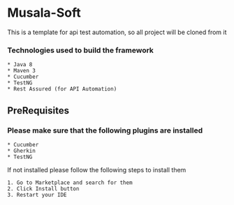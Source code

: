 # Musala-Soft
This is a template for api test automation, so all project will be cloned from it

### Technologies used to build the framework
    * Java 8
    * Maven 3
    * Cucumber
    * TestNG
    * Rest Assured (for API Automation)

## PreRequisites
### Please make sure that the following plugins are installed
    * Cucumber
    * Gherkin
    * TestNG

If not installed please follow the following steps to install them

    1. Go to Marketplace and search for them
    2. Click Install button
    3. Restart your IDE